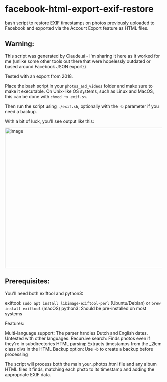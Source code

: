 # facebook-html-export-exif-restore
bash script to restore EXIF timestamps on photos previously uploaded to Facebook and exported via the Account Export feature as HTML files.

## Warning: 
This script was generated by Claude.ai - I'm sharing it here as it worked for me (unlike some other tools out there that were hopelessly outdated or based around Facebook JSON exports)

Tested with an export from 2018. 

Place the bash script in your `photos_and_videos` folder and make sure to make it executable. On Unix-like OS systems, such as Linux and MacOS, this can be done with `chmod +x exif.sh`.

Then run the script using `./exif.sh`, optionally with the `-b` parameter if you need a backup. 

With a bit of luck, you'll see output like this:

<img width="556" height="451" alt="image" src="https://github.com/user-attachments/assets/0d3e4635-43d6-4fa8-a211-a337a15196c9" />


## Prerequisites:
You'll need both exiftool and python3:

exiftool: `sudo apt install libimage-exiftool-perl` (Ubuntu/Debian) or `brew install exiftool` (macOS)
python3: Should be pre-installed on most systems

Features:

Multi-language support: The parser handles Dutch and English dates. Untested with other languages.
Recursive search: Finds photos even if they're in subdirectories
HTML parsing: Extracts timestamps from the _2lem class divs in the HTML
Backup option: Use `-b` to create a backup before processing

The script will process both the main your_photos.html file and any album HTML files it finds, matching each photo to its timestamp and adding the appropriate EXIF data.

